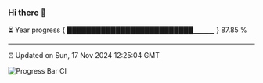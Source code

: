 ### Hi there 👋

⏳ Year progress { ██████████████████████████▁▁▁▁ } 87.85 %

---

⏰ Updated on Sun, 17 Nov 2024 12:25:04 GMT

![Progress Bar CI](https://github.com/liununu/liununu/workflows/Progress%20Bar%20CI/badge.svg)
